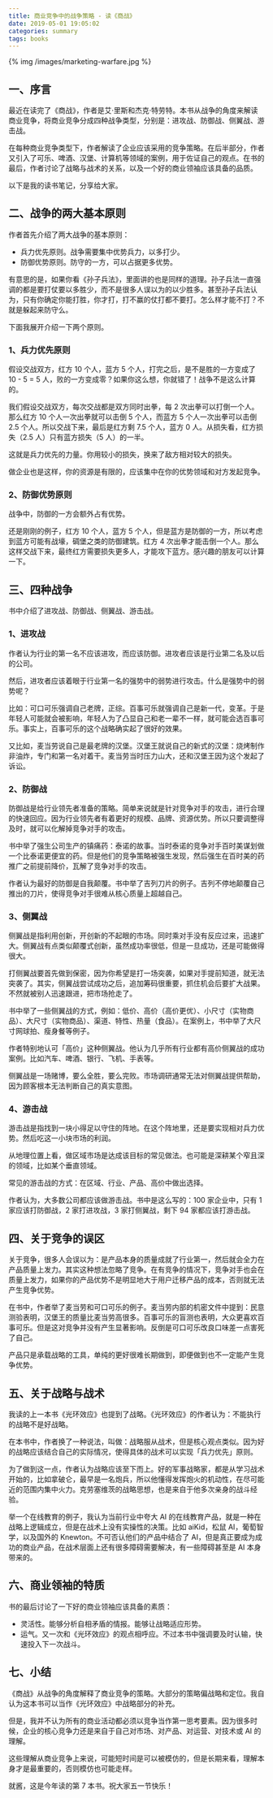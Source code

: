 ```yaml
---
title: 商业竞争中的战争策略 - 读《商战》
date: 2019-05-01 19:05:02
categories: summary
tags: books
---
```


{% img /images/marketing-warfare.jpg %}

## 一、序言

最近在读完了《商战》，作者是艾·里斯和杰克·特劳特。本书从战争的角度来解读商业竞争，将商业竞争分成四种战争类型，分别是：进攻战、防御战、侧翼战、游击战。

在每种商业竞争类型下，作者解读了企业应该采用的竞争策略。在后半部分，作者又引入了可乐、啤酒、汉堡、计算机等领域的案例，用于佐证自己的观点。在书的最后，作者讨论了战略与战术的关系，以及一个好的商业领袖应该具备的品质。

以下是我的读书笔记，分享给大家。

## 二、战争的两大基本原则

作者首先介绍了两大战争的基本原则：

 - 兵力优先原则。战争需要集中优势兵力，以多打少。
 - 防御优势原则。防守的一方，可以占据更多优势。

有意思的是，如果你看《孙子兵法》，里面讲的也是同样的道理。孙子兵法一直强调的都是要打仗要以多胜少，而不是很多人误以为的以少胜多。甚至孙子兵法认为，只有你确定你能打胜，你才打，打不赢的仗打都不要打。怎么样才能不打？不就是躲起来防守么。

下面我展开介绍一下两个原则。

### 1、兵力优先原则

假设交战双方，红方 10 个人，蓝方 5 个人，打完之后，是不是胜的一方变成了 10 - 5 = 5 人，败的一方变成零？如果你这么想，你就错了！战争不是这么计算的。

我们假设交战双方，每次交战都是双方同时出拳，每 2 次出拳可以打倒一个人。那么红方 10 个人一次出拳就可以击倒 5 个人，而蓝方 5 个人一次出拳可以击倒 2.5 个人。所以交战下来，最后是红方剩 7.5 个人，蓝方 0 人。从损失看，红方损失（2.5 人）只有蓝方损失（5 人）的一半。

这就是兵力优先的力量。你用较小的损失，换来了敌方相对较大的损失。

做企业也是这样，你的资源是有限的，应该集中在你的优势领域和对方发起竞争。

### 2、防御优势原则

战争中，防御的一方会额外占有优势。

还是刚刚的例子，红方 10 个人，蓝方 5 个人，但是蓝方是防御的一方，所以考虑到蓝方可能有战壕，碉堡之类的防御建筑。红方 4 次出拳才能击倒一个人。那么这样交战下来，最终红方需要损失更多人，才能攻下蓝方。感兴趣的朋友可以计算一下。

## 三、四种战争

书中介绍了进攻战、防御战、侧翼战、游击战。

### 1、进攻战

作者认为行业的第一名不应该进攻，而应该防御。进攻者应该是行业第二名及以后的公司。

然后，进攻者应该着眼于行业第一名的强势中的弱势进行攻击。什么是强势中的弱势呢？

比如：可口可乐强调自己老牌，正综。百事可乐就强调自己是新一代，变革。于是年轻人可能就会被影响，年轻人为了凸显自己和老一辈不一样，就可能会选百事可乐。事实上，百事可乐的这个战略确实起了很好的效果。

又比如，麦当劳说自己是最老牌的汉堡。汉堡王就说自己的新式的汉堡：烧烤制作非油炸，专门和第一名对着干。麦当劳当时压力山大，还和汉堡王因为这个发起了诉讼。

### 2、防御战

防御战是给行业领先者准备的策略。简单来说就是针对竞争对手的攻击，进行合理的快速回应。因为行业领先者有着更好的规模、品牌、资源优势。所以只要调整得及时，就可以化解掉竞争对手的攻击。

书中举了强生公司生产的镇痛药：泰诺的故事。当时泰诺的竞争对手百时美谋划做一个比泰诺更便宜的药。但是他们的竞争策略被强生发现，然后强生在百时美的药推广之前提前降价，瓦解了竞争对手的攻击。

作者认为最好的防御是自我颠覆。书中举了吉列刀片的例子。吉列不停地颠覆自己推出的刀片，使得竞争对手很难从核心质量上超越自己。

### 3、侧翼战

侧翼战是指利用创新，开创新的不起眼的市场。同时乘对手没有反应过来，迅速扩大。侧翼战有点类似颠覆式创新，虽然成功率很低，但是一旦成功，还是可能做得很大。

打侧翼战要首先做到保密，因为你希望是打一场突袭，如果对手提前知道，就无法突袭了。其实，侧翼战尝试成功之后，追加筹码很重要，抓住机会后要扩大战果。不然就被别人迅速跟进，把市场抢走了。

书中举了一些侧翼战的方式，例如：低价、高价（高价更优）、小尺寸（实物商品）、大尺寸（实物商品）、渠道、特性、热量（食品）。在案例上，书中举了大尺寸网球拍、瘦身餐等例子。

作者特别地认可「高价」这种侧翼战。他认为几乎所有行业都有高价侧翼战的成功案例。比如汽车、啤酒、银行、飞机、手表等。

侧翼战是一场赌博，要么全胜，要么完败。市场调研通常无法对侧翼战提供帮助，因为顾客根本无法判断自己的真实意图。

### 4、游击战

游击战是指找到一块小得足以守住的阵地。在这个阵地里，还是要实现相对兵力优势。然后吃这一小块市场的利润。

从地理位置上看，做区域市场是达成该目标的常见做法。也可能是深耕某个窄且深的领域，比如某个垂直领域。

常见的游击战的方式：在区域、行业、产品、高价中做出选择。

作者认为，大多数公司都应该做游击战。书中是这么写的：100 家企业中，只有 1 家应该打防御战，2 家打进攻战，3 家打侧翼战，剩下 94 家都应该打游击战。

## 四、关于竞争的误区

关于竞争，很多人会误以为：是产品本身的质量成就了行业第一，然后就会全力在产品质量上发力。其实这种想法忽略了竞争。在有竞争的情况下，竞争对手也会在质量上发力，如果你的产品优势不是明显地大于用户迁移产品的成本，否则就无法产生竞争优势。

在书中，作者举了麦当劳和可口可乐的例子。麦当劳内部的机密文件中提到：民意测验表明，汉堡王的质量比麦当劳高很多。百事可乐的盲测也表明，大众更喜欢百事可乐。但是这对竞争并没有产生显著影响。反倒是可口可乐改良口味差一点害死了自己。

产品只是承载战略的工具，单纯的更好很难长期做到，即便做到也不一定能产生竞争优势。

## 五、关于战略与战术

我读的上一本书《光环效应》也提到了战略。《光环效应》的作者认为：不能执行的战略不是好战略。

在本书中，作者换了一种说法，叫做：战略服从战术，但是核心观点类似。因为好的战略应该结合自己的实际情况，使得具体的战术可以实现「兵力优先」原则。

为了做到这一点，作者认为战略应该至下而上。好的军事战略家，都是从学习战术开始的，比如拿破仑，最早是一名炮兵，所以他懂得发挥炮火的机动性，在尽可能近的范围内集中火力。克劳塞维茨的战略思想，也是来自于他多次亲身的战斗经验。

举一个在线教育的例子，我认为当前行业中夸大 AI 的在线教育产品，就是一种在战略上逻辑成立，但是在战术上没有实操性的决策。比如 aiKid，松鼠 AI，葡萄智学，以及国外的 Knewton。不可否认他们的产品中结合了 AI，但是真正要成为成功的商业产品，在战术层面上还有很多障碍需要解决，有一些障碍甚至是 AI 本身带来的。

## 六、商业领袖的特质

书的最后讨论了一下好的商业领袖应该具备的素质：

 - 灵活性。能够分析自相矛盾的情报。能够让战略适应形势。
 - 运气。又一次和《光环效应》的观点相呼应。不过本书中强调要及时认输，快速投入下一次战斗。

## 七、小结

《商战》从战争的角度解释了商业竞争的策略。大部分的策略偏战略和定位。我自认为这本书可以当作《光环效应》中战略部分的补充。

但是，我并不认为所有的商业活动都必须以竞争当作第一思考要素。因为很多时候，企业的核心竞争力还是来自于自己对市场、对产品、对运营、对技术或 AI 的理解。

这些理解从商业竞争上来说，可能短时间是可以被模仿的，但是长期来看，理解本身才是最重要的，否则模仿也可能走样。

就酱，这是今年读的第 7 本书。祝大家五一节快乐！